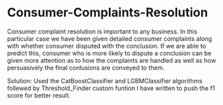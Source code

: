 # Consumer-Complaints-Resolution
Consumer complaint resolution is important to any business. In this particular case we have been given detailed
consumer complaints along with whether consumer disputed with the conclusion. If we are able to predict this,
consumer who is more likely to dispute a conclusion can be given more attention as to how the complaints are
handled as well as how persuasively the final conlusions are conveyed to them.

Solution: Used the CatBoostClassifier and LGBMClassifier algorithms follewed by Threshold_Finder custom funtion I have written to push the f1 score for better result.
